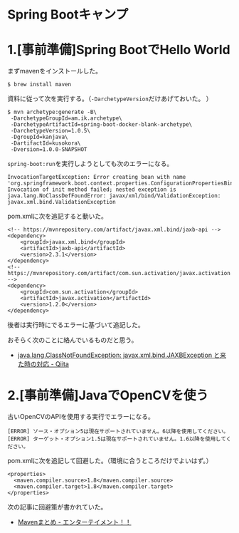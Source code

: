 # Spring Bootキャンプ

# 1.[事前準備]Spring BootでHello World

まずmavenをインストールした。

```
$ brew install maven
```

資料に従って次を実行する。（`-DarchetypeVersion`だけあげておいた。 ）

```
$ mvn archetype:generate -B\
 -DarchetypeGroupId=am.ik.archetype\
 -DarchetypeArtifactId=spring-boot-docker-blank-archetype\
 -DarchetypeVersion=1.0.5\
 -DgroupId=kanjava\
 -DartifactId=kusokora\
 -Dversion=1.0.0-SNAPSHOT
```

`spring-boot:run`を実行しようとしても次のエラーになる。

```
InvocationTargetException: Error creating bean with name 'org.springframework.boot.context.properties.ConfigurationPropertiesBindingPostProcessor': Invocation of init method failed; nested exception is java.lang.NoClassDefFoundError: javax/xml/bind/ValidationException: javax.xml.bind.ValidationException
```

pom.xmlに次を追記すると動いた。

```
<!-- https://mvnrepository.com/artifact/javax.xml.bind/jaxb-api -->
<dependency>
    <groupId>javax.xml.bind</groupId>
    <artifactId>jaxb-api</artifactId>
    <version>2.3.1</version>
</dependency>
<!-- https://mvnrepository.com/artifact/com.sun.activation/javax.activation -->
<dependency>
    <groupId>com.sun.activation</groupId>
    <artifactId>javax.activation</artifactId>
    <version>1.2.0</version>
</dependency>
```

後者は実行時にでるエラーに基づいて追記した。

おそらく次のことに絡んでいるものだと思う。

- [java.lang.ClassNotFoundException: javax.xml.bind.JAXBException と来た時の対応 - Qiita]( https://qiita.com/ukiuni@github/items/bf6b14e9aa1090ec4a75)

# 2.[事前準備]JavaでOpenCVを使う

古いOpenCVのAPIを使用する実行でエラーになる。

```
[ERROR] ソース・オプション5は現在サポートされていません。6以降を使用してください。
[ERROR] ターゲット・オプション1.5は現在サポートされていません。1.6以降を使用してください。
```

pom.xmlに次を追記して回避した。（環境に合うところだけでよいはず。）

```
<properties>
  <maven.compiler.source>1.8</maven.compiler.source>
  <maven.compiler.target>1.8</maven.compiler.target>
</properties>
```

次の記事に回避策が書かれていた。

- [Mavenまとめ - エンターテイメント！！](http://suzaku-tec.hatenadiary.jp/entry/2017/11/05/145747)
